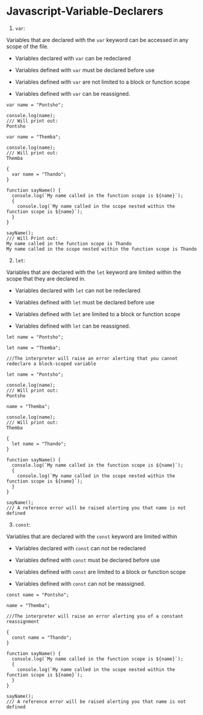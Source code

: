 # Javascript-Variable-Declarers

1. `var`:

Variables that are declared with the `var` keyword can be accessed in any scope of the file. 

* Variables declared with `var` can be redeclared

* Variables defined with `var` must be declared before use

* Variables defined with `var` are not limited to a block or function scope

* Variables defined with `var` can be reassigned.

```
var name = "Pontsho";

console.log(name);
/// Will print out:
Pontsho

var name = "Themba";

console.log(name);
/// Will print out:
Themba
```

```
{
  var name = "Thando";
}

function sayName() {
  console.log(`My name called in the function scope is ${name}`);
  {
    console.log(`My name called in the scope nested within the function scope is ${name}`);
  }
}

sayName();
/// Will Print out:
My name called in the function scope is Thando
My name called in the scope nested within the function scope is Thando
```
2. `let`:

Variables that are declared with the `let` keyword are limited within the scope that they are declared in.

* Variables declared with `let` can not be redeclared

* Variables defined with `let` must be declared before use

* Variables defined with `let` are limited to a block or function scope

* Variables defined with `let` can be reassigned.

```
let name = "Pontsho";

let name = "Themba";

///The interpreter will raise an error alerting that you cannot redeclare a block-scoped variable
```

```
let name = "Pontsho";

console.log(name);
/// Will print out:
Pontsho

name = "Themba";

console.log(name);
/// Will print out:
Themba
```

```
{
  let name = "Thando";
}

function sayName() {
  console.log(`My name called in the function scope is ${name}`);
  {
    console.log(`My name called in the scope nested within the function scope is ${name}`);
  }
}

sayName();
/// A reference error will be raised alerting you that name is not defined
```
3. `const`:

Variables that are declared with the `const` keyword are limited within 

* Variables declared with `const` can not be redeclared

* Variables defined with `const` must be declared before use

* Variables defined with `const` are limited to a block or function scope

* Variables defined with `const` can not be reassigned.

```
const name = "Pontsho";

name = "Themba";

///The interpreter will raise an error alerting you of a constant reassignment
```

```
{
  const name = "Thando";
}

function sayName() {
  console.log(`My name called in the function scope is ${name}`);
  {
    console.log(`My name called in the scope nested within the function scope is ${name}`);
  }
}

sayName();
/// A reference error will be raised alerting you that name is not defined
```
